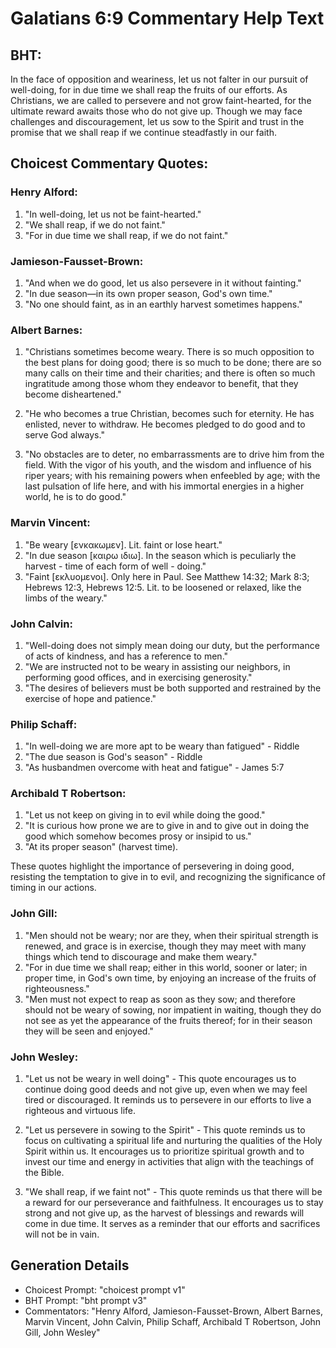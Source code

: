 # Galatians 6:9 Commentary Help Text

## BHT:
In the face of opposition and weariness, let us not falter in our pursuit of well-doing, for in due time we shall reap the fruits of our efforts. As Christians, we are called to persevere and not grow faint-hearted, for the ultimate reward awaits those who do not give up. Though we may face challenges and discouragement, let us sow to the Spirit and trust in the promise that we shall reap if we continue steadfastly in our faith.

## Choicest Commentary Quotes:
### Henry Alford:
1. "In well-doing, let us not be faint-hearted." 
2. "We shall reap, if we do not faint." 
3. "For in due time we shall reap, if we do not faint."

### Jamieson-Fausset-Brown:
1. "And when we do good, let us also persevere in it without fainting." 
2. "In due season—in its own proper season, God's own time." 
3. "No one should faint, as in an earthly harvest sometimes happens."

### Albert Barnes:
1. "Christians sometimes become weary. There is so much opposition to the best plans for doing good; there is so much to be done; there are so many calls on their time and their charities; and there is often so much ingratitude among those whom they endeavor to benefit, that they become disheartened." 

2. "He who becomes a true Christian, becomes such for eternity. He has enlisted, never to withdraw. He becomes pledged to do good and to serve God always."

3. "No obstacles are to deter, no embarrassments are to drive him from the field. With the vigor of his youth, and the wisdom and influence of his riper years; with his remaining powers when enfeebled by age; with the last pulsation of life here, and with his immortal energies in a higher world, he is to do good."

### Marvin Vincent:
1. "Be weary [ενκακωμεν]. Lit. faint or lose heart." 
2. "In due season [καιρω ιδιω]. In the season which is peculiarly the harvest - time of each form of well - doing."
3. "Faint [εκλυομενοι]. Only here in Paul. See Matthew 14:32; Mark 8:3; Hebrews 12:3, Hebrews 12:5. Lit. to be loosened or relaxed, like the limbs of the weary."

### John Calvin:
1. "Well-doing does not simply mean doing our duty, but the performance of acts of kindness, and has a reference to men."
2. "We are instructed not to be weary in assisting our neighbors, in performing good offices, and in exercising generosity."
3. "The desires of believers must be both supported and restrained by the exercise of hope and patience."

### Philip Schaff:
1. "In well-doing we are more apt to be weary than fatigued" - Riddle
2. "The due season is God's season" - Riddle
3. "As husbandmen overcome with heat and fatigue" - James 5:7

### Archibald T Robertson:
1. "Let us not keep on giving in to evil while doing the good." 
2. "It is curious how prone we are to give in and to give out in doing the good which somehow becomes prosy or insipid to us."
3. "At its proper season" (harvest time). 

These quotes highlight the importance of persevering in doing good, resisting the temptation to give in to evil, and recognizing the significance of timing in our actions.

### John Gill:
1. "Men should not be weary; nor are they, when their spiritual strength is renewed, and grace is in exercise, though they may meet with many things which tend to discourage and make them weary."
2. "For in due time we shall reap; either in this world, sooner or later; in proper time, in God's own time, by enjoying an increase of the fruits of righteousness."
3. "Men must not expect to reap as soon as they sow; and therefore should not be weary of sowing, nor impatient in waiting, though they do not see as yet the appearance of the fruits thereof; for in their season they will be seen and enjoyed."

### John Wesley:
1. "Let us not be weary in well doing" - This quote encourages us to continue doing good deeds and not give up, even when we may feel tired or discouraged. It reminds us to persevere in our efforts to live a righteous and virtuous life.

2. "Let us persevere in sowing to the Spirit" - This quote reminds us to focus on cultivating a spiritual life and nurturing the qualities of the Holy Spirit within us. It encourages us to prioritize spiritual growth and to invest our time and energy in activities that align with the teachings of the Bible.

3. "We shall reap, if we faint not" - This quote reminds us that there will be a reward for our perseverance and faithfulness. It encourages us to stay strong and not give up, as the harvest of blessings and rewards will come in due time. It serves as a reminder that our efforts and sacrifices will not be in vain.


## Generation Details
- Choicest Prompt: "choicest prompt v1"
- BHT Prompt: "bht prompt v3"
- Commentators: "Henry Alford, Jamieson-Fausset-Brown, Albert Barnes, Marvin Vincent, John Calvin, Philip Schaff, Archibald T Robertson, John Gill, John Wesley"
